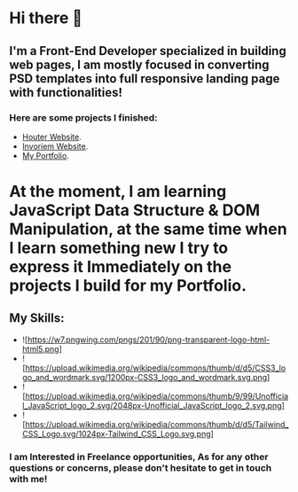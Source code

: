 # Hi there 👋


## I'm a Front-End Developer specialized in building web pages, I am mostly focused in converting PSD templates into full responsive landing page with functionalities!

### Here are some projects I finished:
- [Houter Website](https://github.com/ermalwebdev/houter).
- [Invoriem Website](https://github.com/ermalwebdev/invoriem).
- [My Portfolio](https://github.com/ermalwebdev/ermalshala).

# At the moment, I am learning JavaScript Data Structure & DOM Manipulation, at the same time when I learn something new I try to express it Immediately on the projects I build for my Portfolio.

## My Skills:

* ![https://w7.pngwing.com/pngs/201/90/png-transparent-logo-html-html5.png]
* ![https://upload.wikimedia.org/wikipedia/commons/thumb/d/d5/CSS3_logo_and_wordmark.svg/1200px-CSS3_logo_and_wordmark.svg.png]
* ![https://upload.wikimedia.org/wikipedia/commons/thumb/9/99/Unofficial_JavaScript_logo_2.svg/2048px-Unofficial_JavaScript_logo_2.svg.png]
* ![https://upload.wikimedia.org/wikipedia/commons/thumb/d/d5/Tailwind_CSS_Logo.svg/1024px-Tailwind_CSS_Logo.svg.png]

### I am Interested in Freelance opportunities, As for any other questions or concerns, please don't hesitate to get in touch with me!

